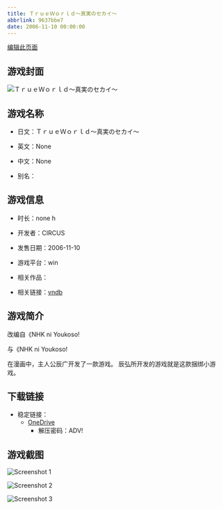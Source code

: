 ```yaml
---
title: ＴｒｕｅＷｏｒｌｄ～真実のセカイ～
abbrlink: 9637bbe7
date: 2006-11-10 00:00:00
---
```

[编辑此页面](https://github.com/ACG-3/ADV3-source/blob/main/source/_posts/games/%EF%BC%B4%EF%BD%92%EF%BD%95%EF%BD%85%EF%BC%B7%EF%BD%8F%EF%BD%92%EF%BD%8C%EF%BD%84%EF%BD%9E%E7%9C%9F%E5%AE%9F%E3%81%AE%E3%82%BB%E3%82%AB%E3%82%A4%EF%BD%9E.md)

## 游戏封面

![ＴｒｕｅＷｏｒｌｄ～真実のセカイ～](https://pan.timero.xyz/d/onedrive/img_lib_001/%EF%BC%B4%EF%BD%92%EF%BD%95%EF%BD%85%EF%BC%B7%EF%BD%8F%EF%BD%92%EF%BD%8C%EF%BD%84%EF%BD%9E%E7%9C%9F%E5%AE%9F%E3%81%AE%E3%82%BB%E3%82%AB%E3%82%A4%EF%BD%9E_cover.avif)


## 游戏名称

- 日文：ＴｒｕｅＷｏｒｌｄ～真実のセカイ～
- 英文：None
- 中文：None

- 别名：


## 游戏信息

- 时长：none h
- 开发者：CIRCUS
- 发售日期：2006-11-10
- 游戏平台：win
- 相关作品：

- 相关链接：[vndb](https://vndb.org/v1240)


## 游戏简介

改编自《NHK ni Youkoso!

与《NHK ni Youkoso!




在漫画中，主人公辰广开发了一款游戏。
辰弘所开发的游戏就是这款捆绑小游戏。


## 下载链接

- 稳定链接：
    - [OneDrive](https://pan.timero.xyz/onedrive/adv_lib_001/%EF%BC%B4%EF%BD%92%EF%BD%95%EF%BD%85%EF%BC%B7%EF%BD%8F%EF%BD%92%EF%BD%8C%EF%BD%84%EF%BD%9E%E7%9C%9F%E5%AE%9F%E3%81%AE%E3%82%BB%E3%82%AB%E3%82%A4%EF%BD%9E)
        - 解压密码：ADV!



## 游戏截图


![Screenshot 1](https://pan.timero.xyz/d/onedrive/img_lib_001/%EF%BC%B4%EF%BD%92%EF%BD%95%EF%BD%85%EF%BC%B7%EF%BD%8F%EF%BD%92%EF%BD%8C%EF%BD%84%EF%BD%9E%E7%9C%9F%E5%AE%9F%E3%81%AE%E3%82%BB%E3%82%AB%E3%82%A4%EF%BD%9E_Screenshot_1.avif)

![Screenshot 2](https://pan.timero.xyz/d/onedrive/img_lib_001/%EF%BC%B4%EF%BD%92%EF%BD%95%EF%BD%85%EF%BC%B7%EF%BD%8F%EF%BD%92%EF%BD%8C%EF%BD%84%EF%BD%9E%E7%9C%9F%E5%AE%9F%E3%81%AE%E3%82%BB%E3%82%AB%E3%82%A4%EF%BD%9E_Screenshot_2.avif)

![Screenshot 3](https://pan.timero.xyz/d/onedrive/img_lib_001/%EF%BC%B4%EF%BD%92%EF%BD%95%EF%BD%85%EF%BC%B7%EF%BD%8F%EF%BD%92%EF%BD%8C%EF%BD%84%EF%BD%9E%E7%9C%9F%E5%AE%9F%E3%81%AE%E3%82%BB%E3%82%AB%E3%82%A4%EF%BD%9E_Screenshot_3.avif)


